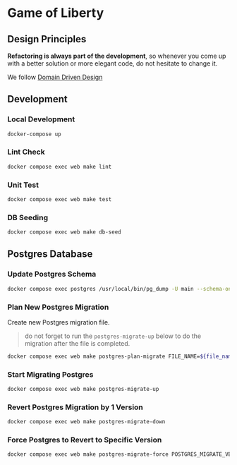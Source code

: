 # Game of Liberty

## Design Principles

**Refactoring is always part of the development**, so whenever you come up with a better solution or more elegant code, do not hesitate to change it.

We follow [Domain Driven Design](https://en.wikipedia.org/wiki/Domain-driven_design)

## Development

### Local Development

```bash
docker-compose up
```

### Lint Check

```bash
docker compose exec web make lint
```

### Unit Test

```bash
docker compose exec web make test
```

### DB Seeding

```bash
docker compose exec web make db-seed
```

## Postgres Database

### Update Postgres Schema

```bash
docker compose exec postgres /usr/local/bin/pg_dump -U main --schema-only main > db/postgres/schema.sql
```

### Plan New Postgres Migration

Create new Postgres migration file.

> do not forget to run the `postgres-migrate-up` below to do the migration after the file is completed.

```bash
docker compose exec web make postgres-plan-migrate FILE_NAME=${file_name_in_snake_case}
```

### Start Migrating Postgres

```bash
docker compose exec web make postgres-migrate-up
```

### Revert Postgres Migration by 1 Version

```bash
docker compose exec web make postgres-migrate-down
```

### Force Postgres to Revert to Specific Version

```bash
docker compose exec web make postgres-migrate-force POSTGRES_MIGRATE_VERSION=${specifi_version}
```
